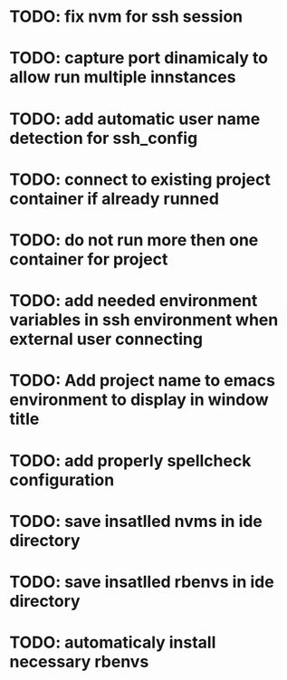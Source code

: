 # TODO: fix nvm for ssh session
# TODO: capture port dinamicaly to allow run multiple innstances
# TODO: add automatic user name detection for ssh_config
# TODO: connect to existing project container if already runned
# TODO: do not run more then one container for project
# TODO: add needed environment variables in ssh environment when external user connecting
# TODO: Add project name to emacs environment to display in window title
# TODO: add properly spellcheck configuration
# TODO: save insatlled nvms in ide directory
# TODO: save insatlled rbenvs in ide directory
# TODO: automaticaly install necessary rbenvs
